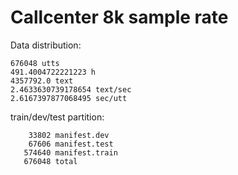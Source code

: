 # Callcenter 8k sample rate

Data distribution:

```
676048 utts
491.4004722221223 h
4357792.0 text
2.4633630739178654 text/sec
2.6167397877068495 sec/utt
```

train/dev/test partition:

```
    33802 manifest.dev
    67606 manifest.test
   574640 manifest.train
   676048 total
```
